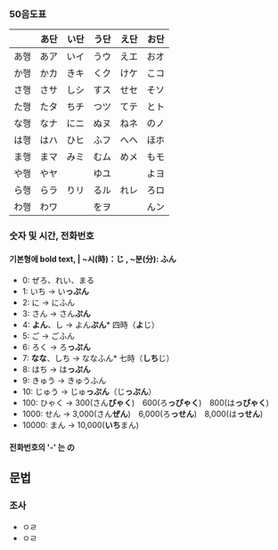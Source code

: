 ### 50음도표
| | あ단 | い단 | う단 | え단 | お단 |
| :--------: | :--------: | :--------: | :--------: | :--------: | :--------: |
| あ행 | あア | いイ | うウ | えエ | おオ |
| か행 | かカ | きキ | くク | けケ | こコ |
| さ행 | さサ | しシ | すス | せセ | そソ |
| た행 | たタ | ちチ | つツ | てテ | とト |
| な행 | なナ | にニ | ぬヌ | ねネ | のノ |
| は행 | はハ | ひヒ | ふフ | へヘ | ほホ |
| ま행 | まマ | みミ | むム | めメ | もモ |
| や행 | やヤ |  | ゆユ |  | よヨ |
| ら행 | らラ | りリ | るル | れレ | ろロ |
| わ행 | わワ |  | をヲ |  | んン |

### 숫자 및 시간, 전화번호
#### 기본형에 bold text, | ~시(時)：じ , ~분(分): ふん
- 0: ぜろ、れい、まる
- 1: いち → い**っぷん**
- 2: に → にふん
- 3: さん → さん**ぷん**
- 4: **よん**、し → よん**ぷん*** 四時（**よ**じ）
- 5: ご → ごふん
- 6: ろく → ろ**っぷん**
- 7: **なな**、しち → ななふん* 七時（**しち**じ）
- 8: はち → は**っぷん**
- 9: きゅう → きゅうふん
- 10: じゅう → じゅ**っぷん**（じ**っぷん**）
- 100: ひゃく → 300(さん**びゃく**)　600(ろ**っぴゃく**)　800(は**っぴゃく**)
- 1000: せん → 3,000(さん**ぜん**)　6,000(ろ**っせん**)　8,000(は**っせん**)
- 10000: まん → 10,000(**いち**まん)
#### 전화번호의 '-' 는 の
####

## 문법
### 조사
* ㅇㄹ
* ㅇㄹ

